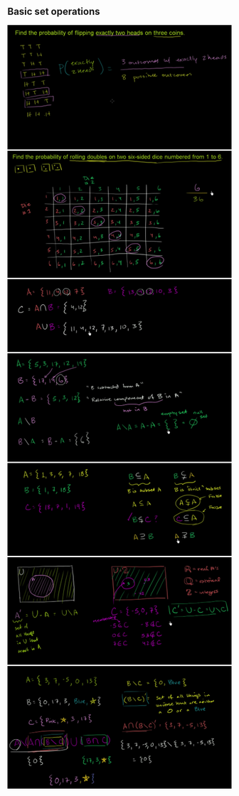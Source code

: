 ## Basic set operations
![](set-operations-1.png)
![](set-operations-2.png)
![](set-operations-3.png)
![](set-operations-4.png)
![](set-operations-5.png)
![](set-operations-6.png)
![](set-operations-7.png)
